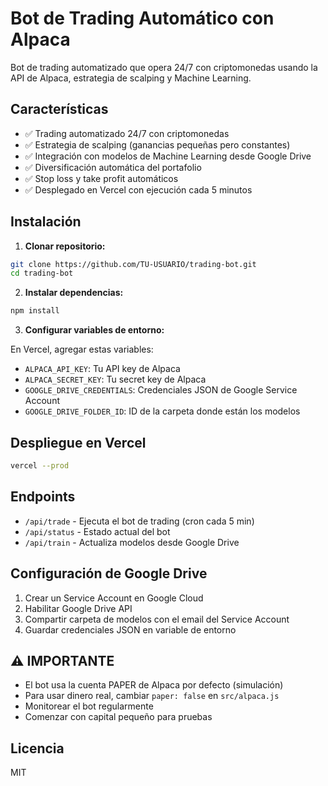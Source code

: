 # Bot de Trading Automático con Alpaca

Bot de trading automatizado que opera 24/7 con criptomonedas usando la API de Alpaca, estrategia de scalping y Machine Learning.

## Características

- ✅ Trading automatizado 24/7 con criptomonedas
- ✅ Estrategia de scalping (ganancias pequeñas pero constantes)
- ✅ Integración con modelos de Machine Learning desde Google Drive
- ✅ Diversificación automática del portafolio
- ✅ Stop loss y take profit automáticos
- ✅ Desplegado en Vercel con ejecución cada 5 minutos

## Instalación

1. **Clonar repositorio:**
```bash
git clone https://github.com/TU-USUARIO/trading-bot.git
cd trading-bot
```

2. **Instalar dependencias:**
```bash
npm install
```

3. **Configurar variables de entorno:**

En Vercel, agregar estas variables:
- `ALPACA_API_KEY`: Tu API key de Alpaca
- `ALPACA_SECRET_KEY`: Tu secret key de Alpaca
- `GOOGLE_DRIVE_CREDENTIALS`: Credenciales JSON de Google Service Account
- `GOOGLE_DRIVE_FOLDER_ID`: ID de la carpeta donde están los modelos

## Despliegue en Vercel
```bash
vercel --prod
```

## Endpoints

- `/api/trade` - Ejecuta el bot de trading (cron cada 5 min)
- `/api/status` - Estado actual del bot
- `/api/train` - Actualiza modelos desde Google Drive

## Configuración de Google Drive

1. Crear un Service Account en Google Cloud
2. Habilitar Google Drive API
3. Compartir carpeta de modelos con el email del Service Account
4. Guardar credenciales JSON en variable de entorno

## ⚠️ IMPORTANTE

- El bot usa la cuenta PAPER de Alpaca por defecto (simulación)
- Para usar dinero real, cambiar `paper: false` en `src/alpaca.js`
- Monitorear el bot regularmente
- Comenzar con capital pequeño para pruebas

## Licencia

MIT
